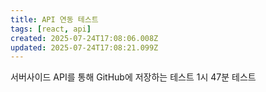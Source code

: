 ```yaml
---
title: API 연동 테스트
tags: [react, api]
created: 2025-07-24T17:08:06.008Z
updated: 2025-07-24T17:08:21.099Z
---
```


서버사이드 API를 통해 GitHub에 저장하는 테스트
1시 47분 테스트
